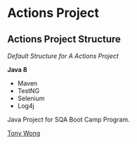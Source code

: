 # Actions Project
## Actions Project Structure

*Default Structure for A Actions Project*

**Java 8**

* Maven
* TestNG
* Selenium
* Log4j


Java Project for SQA Boot Camp Program. 

[Tony Wong](https://github.com/TStarboard)
